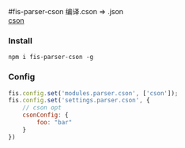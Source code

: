 #fis-parser-cson
编译.cson => .json  
[cson](https://github.com/bevry/cson)

### Install
```
npm i fis-parser-cson -g
```

### Config
```javascript
fis.config.set('modules.parser.cson', ['cson']);
fis.config.set('settings.parser.cson', {
    // cson opt
    csonConfig: {
        foo: "bar"
    }
})
```
